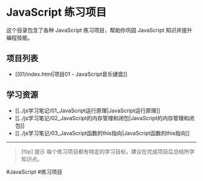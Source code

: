 # JavaScript 练习项目

这个目录包含了各种 JavaScript 练习项目，帮助你巩固 JavaScript 知识并提升编程技能。

## 项目列表

-   [[01/index.html|项目01 - JavaScript音乐键盘]]

## 学习资源

-   [[../js学习笔记/01_JavaScript运行原理|JavaScript运行原理]]
-   [[../js学习笔记/02_JavaScript的内存管理和闭包|JavaScript的内存管理和闭包]]
-   [[../js学习笔记/03_JavaScript函数的this指向|JavaScript函数的this指向]]

---

> [!tip] 提示
> 每个练习项目都有特定的学习目标，建议在完成项目后总结所学知识点。

#JavaScript #练习项目
